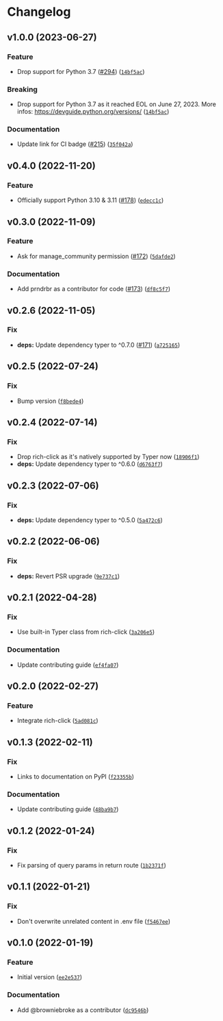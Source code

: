 # Changelog

<!--next-version-placeholder-->

## v1.0.0 (2023-06-27)

### Feature

* Drop support for Python 3.7 ([#294](https://github.com/browniebroke/deezer-oauth-cli/issues/294)) ([`14bf5ac`](https://github.com/browniebroke/deezer-oauth-cli/commit/14bf5accd486e7875ee485e3144880a7b0489fc6))

### Breaking

* Drop support for Python 3.7 as it reached EOL on June 27, 2023. More infos: https://devguide.python.org/versions/ ([`14bf5ac`](https://github.com/browniebroke/deezer-oauth-cli/commit/14bf5accd486e7875ee485e3144880a7b0489fc6))

### Documentation

* Update link for CI badge ([#215](https://github.com/browniebroke/deezer-oauth-cli/issues/215)) ([`35f042a`](https://github.com/browniebroke/deezer-oauth-cli/commit/35f042a3217a75792dbeb3078376fb4d3dfe22a9))

## v0.4.0 (2022-11-20)
### Feature
* Officially support Python 3.10 & 3.11 ([#178](https://github.com/browniebroke/deezer-oauth-cli/issues/178)) ([`edecc1c`](https://github.com/browniebroke/deezer-oauth-cli/commit/edecc1c3557fe0d849bd14af8d5f793b920cd683))

## v0.3.0 (2022-11-09)
### Feature
* Ask for manage_community permission ([#172](https://github.com/browniebroke/deezer-oauth-cli/issues/172)) ([`5dafde2`](https://github.com/browniebroke/deezer-oauth-cli/commit/5dafde234e5f71161c6ea535aab35560f799e34c))

### Documentation
* Add prndrbr as a contributor for code ([#173](https://github.com/browniebroke/deezer-oauth-cli/issues/173)) ([`df8c5f7`](https://github.com/browniebroke/deezer-oauth-cli/commit/df8c5f76c69f795d2d44c28c34b6ecba5dd1b7b0))

## v0.2.6 (2022-11-05)
### Fix
* **deps:** Update dependency typer to ^0.7.0 ([#171](https://github.com/browniebroke/deezer-oauth-cli/issues/171)) ([`a725165`](https://github.com/browniebroke/deezer-oauth-cli/commit/a725165e077a7cbfb9f221463aa0f1d035f2c909))

## v0.2.5 (2022-07-24)
### Fix
* Bump version ([`f8bede4`](https://github.com/browniebroke/deezer-oauth-cli/commit/f8bede4465c429621b28dede4897fac7a1766b37))

## v0.2.4 (2022-07-14)
### Fix
* Drop rich-click as it's natively supported by Typer now ([`18906f1`](https://github.com/browniebroke/deezer-oauth-cli/commit/18906f1a915e9ca7aa1b93cc7a8e0ab79c6e9e77))
* **deps:** Update dependency typer to ^0.6.0 ([`d6763f7`](https://github.com/browniebroke/deezer-oauth-cli/commit/d6763f7874aacf61e932221cfb08a0f41d98d8c7))

## v0.2.3 (2022-07-06)
### Fix
* **deps:** Update dependency typer to ^0.5.0 ([`5a472c6`](https://github.com/browniebroke/deezer-oauth-cli/commit/5a472c6aa09fea65eab7c2519f9efe0beaf30f92))

## v0.2.2 (2022-06-06)
### Fix
* **deps:** Revert PSR upgrade ([`9e737c1`](https://github.com/browniebroke/deezer-oauth-cli/commit/9e737c11d5e3da538a3a128f302a4b1475fe3425))

## v0.2.1 (2022-04-28)
### Fix
* Use built-in Typer class from rich-click ([`3a206e5`](https://github.com/browniebroke/deezer-oauth-cli/commit/3a206e50e29a85e290d697d4f476bd8454fec66f))

### Documentation
* Update contributing guide ([`ef4fa07`](https://github.com/browniebroke/deezer-oauth-cli/commit/ef4fa073cb717ea458e9918469d2297c62777c72))

## v0.2.0 (2022-02-27)
### Feature
* Integrate rich-click ([`5ad081c`](https://github.com/browniebroke/deezer-oauth-cli/commit/5ad081c3f7ce3dc6fcbc5fdbdd4e1883e69f236d))

## v0.1.3 (2022-02-11)
### Fix
* Links to documentation on PyPI ([`f23355b`](https://github.com/browniebroke/deezer-oauth-cli/commit/f23355b9304e43fcbcc3ff062e9ecb0be4405aa2))

### Documentation
* Update contributing guide ([`48ba9b7`](https://github.com/browniebroke/deezer-oauth-cli/commit/48ba9b736aa204c2a7a4358834ae0a2ca3f19431))

## v0.1.2 (2022-01-24)
### Fix
* Fix parsing of query params in return route ([`1b2371f`](https://github.com/browniebroke/deezer-oauth-cli/commit/1b2371fc18b0c59c02112f5cd095208ac173534c))

## v0.1.1 (2022-01-21)
### Fix
* Don't overwrite unrelated content in .env file ([`f5467ee`](https://github.com/browniebroke/deezer-oauth-cli/commit/f5467ee3c654fa92b8e77b9d12a3aeb827b7ae9c))

## v0.1.0 (2022-01-19)
### Feature
* Initial version ([`ee2e537`](https://github.com/browniebroke/deezer-oauth-cli/commit/ee2e537f6e3bf1a16820c8207482d18443cc06b9))

### Documentation
* Add @browniebroke as a contributor ([`dc9546b`](https://github.com/browniebroke/deezer-oauth-cli/commit/dc9546b4ba015431750d58cdacf26de65d86e257))
